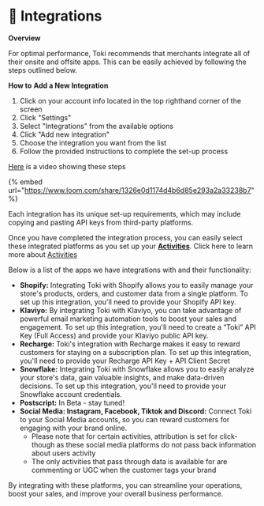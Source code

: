 # 🔄 Integrations

**Overview**

For optimal performance, Toki recommends that merchants integrate all of their onsite and offsite apps. This can be easily achieved by following the steps outlined below.

**How to** **Add a New Integration**

1. Click on your account info located in the top righthand corner of the screen
2. Click "Settings"
3. Select "Integrations" from the available options
4. Click "Add new integration"
5. Choose the integration you want from the list
6. Follow the provided instructions to complete the set-up process

[Here](https://www.loom.com/share/1326e0d1174d4b6d85e293a2a33238b7) is a video showing these steps

{% embed url="https://www.loom.com/share/1326e0d1174d4b6d85e293a2a33238b7" %}

Each integration has its unique set-up requirements, which may include copying and pasting API keys from third-party platforms.

Once you have completed the integration process, you can easily select these integrated platforms as you set up your [**Activities**](https://manage.buildwithtoki.com/reward/activities). Click here to learn more about [Activities](https://support.buildwithtoki.com/for-brands-communities/issuance-aka-reward/activities)

Below is a list of the apps we have integrations with and their functionality:

* **Shopify:** Integrating Toki with Shopify allows you to easily manage your store's products, orders, and customer data from a single platform. To set up this integration, you'll need to provide your Shopify API key.
* **Klaviyo:** By integrating Toki with Klaviyo, you can take advantage of powerful email marketing automation tools to boost your sales and engagement. To set up this integration, you'll need to create a “Toki” API Key (Full Access) and provide your Klaviyo public API key.
* **Recharge:** Toki's integration with Recharge makes it easy to reward customers for staying on a subscription plan. To set up this integration, you'll need to provide your Recharge API Key + API Client Secret
* **Snowflake:** Integrating Toki with Snowflake allows you to easily analyze your store's data, gain valuable insights, and make data-driven decisions. To set up this integration, you'll need to provide your Snowflake account credentials.
* **Postscript:** In Beta - stay tuned!
* **Social Media: Instagram, Facebook, Tiktok and Discord:** Connect Toki to your Social Media accounts, so you can reward customers for engaging with your brand online.
  * Please note that for certain activities, attribution is set for click-though as these social media platforms do not pass back information about users activity
  * The only activities that pass through data is available for are commenting or UGC when the customer tags your brand

By integrating with these platforms, you can streamline your operations, boost your sales, and improve your overall business performance.&#x20;
